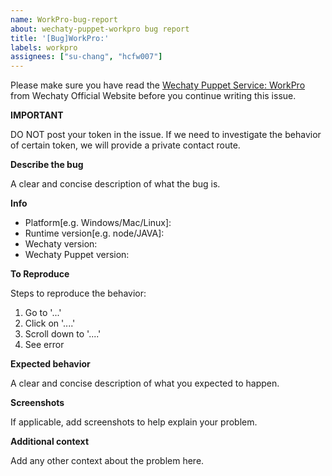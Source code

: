 ```yaml
---
name: WorkPro-bug-report
about: wechaty-puppet-workpro bug report
title: '[Bug]WorkPro:'
labels: workpro
assignees: ["su-chang", "hcfw007"]
---
```


Please make sure you have read the [Wechaty Puppet Service: WorkPro](https://wechaty.js.org/docs/puppet-services/workpro) from Wechaty Official Website before you continue writing this issue.

**IMPORTANT**

DO NOT post your token in the issue. If we need to investigate the behavior of certain token, we will provide a private contact route.

**Describe the bug**

A clear and concise description of what the bug is.

**Info**

 - Platform[e.g. Windows/Mac/Linux]: 
 - Runtime version[e.g. node/JAVA]:
 - Wechaty version: 
 - Wechaty Puppet version: 


**To Reproduce**

Steps to reproduce the behavior:
1. Go to '...'
2. Click on '....'
3. Scroll down to '....'
4. See error

**Expected behavior**

A clear and concise description of what you expected to happen.

**Screenshots**

If applicable, add screenshots to help explain your problem.

**Additional context**

Add any other context about the problem here.